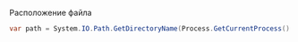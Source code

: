 Расположение файла
```c#
var path = System.IO.Path.GetDirectoryName(Process.GetCurrentProcess().MainModule.FileName);
```